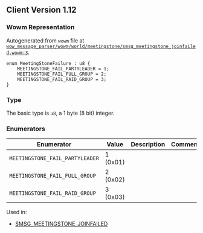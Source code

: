 ## Client Version 1.12

### Wowm Representation

Autogenerated from `wowm` file at [`wow_message_parser/wowm/world/meetingstone/smsg_meetingstone_joinfailed.wowm:3`](https://github.com/gtker/wow_messages/tree/main/wow_message_parser/wowm/world/meetingstone/smsg_meetingstone_joinfailed.wowm#L3).

```rust,ignore
enum MeetingStoneFailure : u8 {
    MEETINGSTONE_FAIL_PARTYLEADER = 1;
    MEETINGSTONE_FAIL_FULL_GROUP = 2;
    MEETINGSTONE_FAIL_RAID_GROUP = 3;
}
```
### Type
The basic type is `u8`, a 1 byte (8 bit) integer.
### Enumerators
| Enumerator | Value  | Description | Comment |
| --------- | -------- | ----------- | ------- |
| `MEETINGSTONE_FAIL_PARTYLEADER` | 1 (0x01) |  |  |
| `MEETINGSTONE_FAIL_FULL_GROUP` | 2 (0x02) |  |  |
| `MEETINGSTONE_FAIL_RAID_GROUP` | 3 (0x03) |  |  |

Used in:
* [SMSG_MEETINGSTONE_JOINFAILED](smsg_meetingstone_joinfailed.md)
